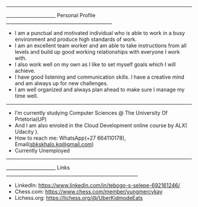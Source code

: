 ____________________________________________________________________________________
_____________________ Personal Profile _____________________________________________
- I am a punctual and motivated individual who is able to work in a busy environment and produce high standards of work.
- I am an excellent team worker and am able to take instructions from all levels and build up good working relationships with everyone I work with.
- I also work well on my own as I like to set myself goals which I will achieve. 
- I have good listening and communication skills. I have a creative mind and am always up for new challenges.
- I am well organized and always plan ahead to make sure I manage my time well.
____________________________________________________________________________________
- I’m currently studying Computer Sciences @ The University Of Prtetoria(UP)
- And I am also enroled in the Cloud Development online course by ALX( Udacity ).
- How to reach me: WhatsApp(+27 664110178), Email(sbkskhalo.kq@gmail.com)
- Currently Unemployed
____________________________________________________________________________________
_____________________ Links ________________________________________________________
- LinkedIn: https://www.linkedin.com/in/tebogo-s-selepe-692161246/
- Chess.com: https://www.chess.com/member/yungmercykay
- Lichess.org: https://lichess.org/@/UberKidmodeEats
